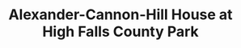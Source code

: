 ---
layout: repo
title: "Alexander-Cannon-Hill House at High Falls County Park"
id: 2157
permalink: repos/2157/
---